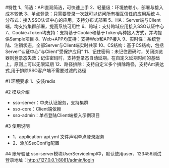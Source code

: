 #特性
1、简洁：API直观简洁，可快速上手
2、轻量级：环境依赖小，部署与接入成本较低
3、单点登录：只需要登录一次就可以访问所有相互信任的应用系统
4、分布式：接入SSO认证中心的应用，支持分布式部署
5、HA：Server端与Client端，均支持集群部署，提高系统可用性
6、跨域：支持跨域应用接入SSO认证中心
7、Cookie+Token均支持：支持基于Cookie和基于Token两种接入方式，并均提供Sample项目
8、Web+APP均支持：支持Web和APP接入
9、实时性：系统登陆、注销状态，全部Server与Client端实时共享
10、CS结构：基于CS结构，包括Server”认证中心”与Client”受保护应用”
11、记住密码：未记住密码时，关闭浏览器则登录态失效；记住密码时，支持登录态自动延期，在自定义延期时间的基础上，原则上可以无限延期
12、路径排除：支持自定义多个排除路径，支持Ant表达式,用于排除SSO客户端不需要过滤的路径

#1 环境要求
1、安装redis

#2 模块介绍
- sso-server：中央认证服务，支持集群
- sso-core：Client端依赖
- sso-admin：单点登陆Client端接入示例项目

#3 使用说明
- 1、application-api.yml 文件声明单点登录服务
- 2、添加SsoConfig配置

#4 账号验证
sso-server模块UserServiceImpl中，默认使用user、123456测试
登录地址：http://127.0.0.1:8081/admin/login 
